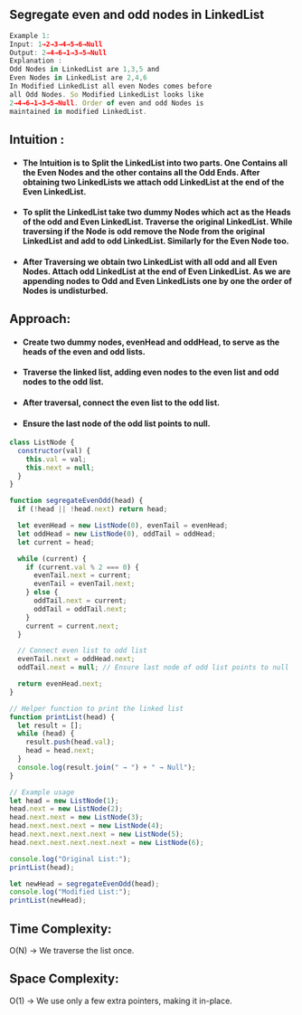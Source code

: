 ## Segregate even and odd nodes in LinkedList

```js
Example 1:
Input: 1→2→3→4→5→6→Null
Output: 2→4→6→1→3→5→Null
Explanation : 
Odd Nodes in LinkedList are 1,3,5 and 
Even Nodes in LinkedList are 2,4,6
In Modified LinkedList all even Nodes comes before 
all Odd Nodes. So Modified LinkedList looks like 
2→4→6→1→3→5→Null. Order of even and odd Nodes is 
maintained in modified LinkedList.
```

## Intuition : 
* #### The Intuition is to Split the LinkedList into two parts. One Contains all the Even Nodes and the other contains all the Odd Ends. After obtaining two LinkedLists we attach odd LinkedList at the end of the Even LinkedList.

* #### To split the LinkedList take two dummy Nodes which act as the Heads of the odd and Even LinkedList. Traverse the original LinkedList. While traversing if the Node is odd remove the Node from the original LinkedList and add to odd LinkedList. Similarly for the Even Node too.

* #### After Traversing we obtain two LinkedList with all odd and all Even Nodes. Attach odd LinkedList at the end of Even LinkedList. As we are appending nodes to Odd and Even LinkedLists one by one the order of Nodes is undisturbed. 

## Approach:
* #### Create two dummy nodes, evenHead and oddHead, to serve as the heads of the even and odd lists.

* #### Traverse the linked list, adding even nodes to the even list and odd nodes to the odd list.

* #### After traversal, connect the even list to the odd list.

* #### Ensure the last node of the odd list points to null.

```js
class ListNode {
  constructor(val) {
    this.val = val;
    this.next = null;
  }
}

function segregateEvenOdd(head) {
  if (!head || !head.next) return head;

  let evenHead = new ListNode(0), evenTail = evenHead;
  let oddHead = new ListNode(0), oddTail = oddHead;
  let current = head;

  while (current) {
    if (current.val % 2 === 0) {
      evenTail.next = current;
      evenTail = evenTail.next;
    } else {
      oddTail.next = current;
      oddTail = oddTail.next;
    }
    current = current.next;
  }

  // Connect even list to odd list
  evenTail.next = oddHead.next;
  oddTail.next = null; // Ensure last node of odd list points to null

  return evenHead.next;
}

// Helper function to print the linked list
function printList(head) {
  let result = [];
  while (head) {
    result.push(head.val);
    head = head.next;
  }
  console.log(result.join(" → ") + " → Null");
}

// Example usage
let head = new ListNode(1);
head.next = new ListNode(2);
head.next.next = new ListNode(3);
head.next.next.next = new ListNode(4);
head.next.next.next.next = new ListNode(5);
head.next.next.next.next.next = new ListNode(6);

console.log("Original List:");
printList(head);

let newHead = segregateEvenOdd(head);
console.log("Modified List:");
printList(newHead);

```

## Time Complexity:
O(N) → We traverse the list once.

## Space Complexity:
O(1) → We use only a few extra pointers, making it in-place.

